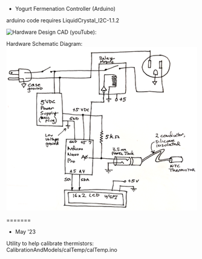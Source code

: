 * Yogurt Fermenation Controller (Arduino)

arduino code requires LiquidCrystal_I2C-1.1.2


![Hardware Design CAD (youTube):](https://youtu.be/vZsNuJUdTFA)

Hardware Schematic Diagram:  ![Wiring Schematic Diagram](Hardware/yogurtControllerSchematic2023.png?raw=true)

=======

* May '23

Utility
to help calibrate thermistors: CalibrationAndModels/calTemp/calTemp.ino


